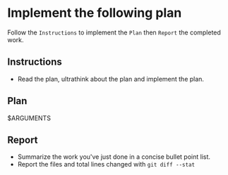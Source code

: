# Implement the following plan
Follow the `Instructions` to implement the `Plan` then `Report` the completed work.

## Instructions
- Read the plan, ultrathink about the plan and implement the plan.

## Plan
$ARGUMENTS

## Report
- Summarize the work you've just done in a concise bullet point list.
- Report the files and total lines changed with `git diff --stat`
